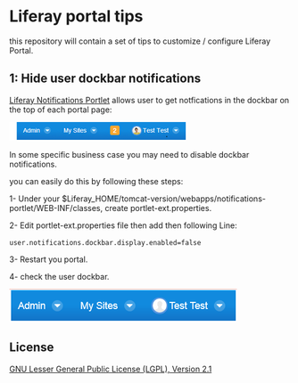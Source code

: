 # Liferay portal tips
this repository will contain a set of tips to customize / configure Liferay Portal. 

## 1: Hide user dockbar notifications

[Liferay Notifications Portlet](https://www.liferay.com/marketplace/-/mp/application/31718422) allows user to get notfications in the dockbar on the top of each portal page:

![Dockbar notifications](/screenshots/1.png?raw=true "Dockbar notifications")

In some specific business case you may need to disable dockbar notifications.

you can easily do this by following these steps:

1- Under your $Liferay_HOME/tomcat-version/webapps/notifications-portlet/WEB-INF/classes, create portlet-ext.properties.

2- Edit portlet-ext.properties file then add then following Line:


    user.notifications.dockbar.display.enabled=false


3- Restart you portal.

4- check the user dockbar.

![Dockbar notifications disabled](/screenshots/2.png?raw=true "Dockbar notifications disabled")



## License

[GNU Lesser General Public License (LGPL), Version 2.1](http://www.gnu.org/licenses/old-licenses/lgpl-2.1.txt)

